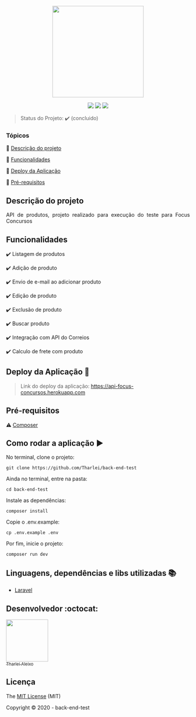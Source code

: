 <p align="center">
 <img width="250" src="https://legado.focusconcursos.com.br/focus-online/skin/default/images/logo-color.png"/>
</p>

<p align="center">
  <img src="https://img.shields.io/static/v1?label=laravel&message=framework&color=orange&style=for-the-badge&logo=laravel"/>
  <img src="https://img.shields.io/static/v1?label=sqlite&message=use&color=blue&style=for-the-badge&logo=sqlite"/>
  <img src="https://img.shields.io/static/v1?label=Heroku&message=deploy&color=purple&style=for-the-badge&logo=heroku"/>
</p>

> Status do Projeto: :heavy_check_mark: (concluido)

### Tópicos 

:small_blue_diamond: [Descrição do projeto](#descrição-do-projeto)

:small_blue_diamond: [Funcionalidades](#funcionalidades)

:small_blue_diamond: [Deploy da Aplicação](#deploy-da-aplicação-dash)

:small_blue_diamond: [Pré-requisitos](#pré-requisitos)

## Descrição do projeto 

<p align="justify">
  API de produtos, projeto realizado para execução do teste para Focus Concursos
</p>

## Funcionalidades

:heavy_check_mark: Listagem de produtos 

:heavy_check_mark: Adição de produto  

:heavy_check_mark: Envio de e-mail ao adicionar produto

:heavy_check_mark: Edição de produto 

:heavy_check_mark: Exclusão de produto 

:heavy_check_mark: Buscar produto

:heavy_check_mark: Integração com API do Correios

:heavy_check_mark: Calculo de frete com produto

## Deploy da Aplicação :dash:

> Link do deploy da aplicação: https://api-focus-concursos.herokuapp.com

## Pré-requisitos

:warning: [Composer](https://getcomposer.org/)

## Como rodar a aplicação :arrow_forward:

No terminal, clone o projeto: 

```
git clone https://github.com/Tharlei/back-end-test
```

Ainda no terminal, entre na pasta:

```
cd back-end-test
```

Instale as dependências:

```
composer install
```

Copie o .env.example:

```
cp .env.example .env
```

Por fim, inicie o projeto:

```
composer run dev
```

## Linguagens, dependências e libs utilizadas :books:

- [Laravel](https://laravel.com/)

## Desenvolvedor :octocat:

[<img src="https://avatars2.githubusercontent.com/u/32899049?s=460&u=946f73939bb511fa8ae40ed80764cc4dbffe359f&v=4" width=115><br><sub>Tharlei Aleixo</sub>](https://github.com/Tharlei)


## Licença 

The [MIT License]() (MIT)

Copyright :copyright: 2020 - back-end-test
